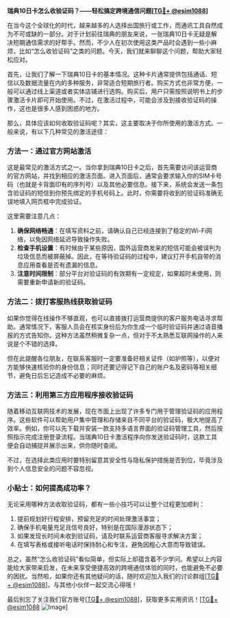 **瑞典10日卡怎么收验证码？——轻松搞定跨境通信问题[[TG💪+ @esim1088](https://t.me/s/esim1088)]**

在当今这个全球化的时代，越来越多的人选择出国旅行或工作，而通讯工具自然成为不可或缺的一部分。对于计划前往瑞典的朋友来说，一张瑞典10日卡无疑是解决短期通信需求的好帮手。然而，不少人在初次使用这类产品时会遇到一些小麻烦，比如“怎么收验证码”之类的问题。今天，我们就来聊聊这个问题，帮助大家轻松应对。

首先，让我们了解一下瑞典10日卡的基本情况。这种卡片通常提供包括通话、短信以及数据流量在内的多种服务，非常适合短期旅行者。购买方式也非常方便，一般可以通过线上渠道或者实体店铺进行选购。购买后，用户只需按照说明书上的步骤激活卡片即可开始使用。不过，在激活过程中，可能会涉及到接收验证码的操作，这也是很多人感到困惑的地方。

那么，具体应该如何收取验证码呢？其实，这主要取决于你所使用的激活方式。一般来说，有以下几种常见的激活途径：

### 方法一：通过官方网站激活

这是最常见的激活方式之一。当你拿到瑞典10日卡之后，首先需要访问该运营商的官方网站，并找到相应的激活页面。进入页面后，通常会要求输入你的SIM卡号码（也就是卡背面印有的序列号）以及其他必要信息。接下来，系统会发送一条包含验证码的短信到你预先绑定的手机号码上。此时，你需要将收到的验证码准确无误地填入网页框中完成验证。

这里需要注意几点：
1. **确保网络畅通**：在填写资料之前，请确认自己已经连接到了稳定的Wi-Fi网络，以免因网络延迟导致操作失败。
2. **检查手机设置**：有时候由于某些原因，国外运营商发来的短信可能会被误判为垃圾信息而被屏蔽掉。因此，在等待验证码的过程中，建议打开手机自带的消息应用查看是否有遗漏的信息。
3. **注意时间限制**：部分平台对验证码的有效期有一定规定，如果超时未使用，则需要重新申请新的验证码。

### 方法二：拨打客服热线获取验证码

如果你觉得在线操作不够直观，也可以直接拨打运营商提供的客户服务电话寻求帮助。通常情况下，客服人员会在核实身份后为你生成一个临时验证码并通过语音播报的方式告知你。这种方法虽然稍微复杂一点，但对于不太熟悉互联网操作的人来说是个不错的选择。

但在此提醒各位朋友，在联系客服时一定要准备好相关证件（如护照等），以便对方能够快速核验你的身份信息；同时还要记得记下自己的账户名及密码等相关细节，避免日后忘记造成不必要的麻烦。

### 方法三：利用第三方应用程序接收验证码

随着移动互联网技术的发展，现在市面上出现了许多专门用于管理验证码的应用程序。这些软件可以帮助用户集中管理和存储来自不同平台的验证码，极大地提高了效率。例如，你可以先下载并安装一款支持多语言界面的验证码管理工具，然后按照指示完成注册登录流程。当瑞典10日卡激活程序向你发送验证码时，这款工具便会自动捕捉并展示出来，供你随时查阅。

不过，在选择此类应用时要特别留意其安全性与隐私保护措施是否到位，毕竟涉及到个人信息安全的问题不容忽视。

### 小贴士：如何提高成功率？

无论采用哪种方法收取验证码，都有一些小技巧可以让整个过程更加顺利：
1. 提前规划好行程安排，预留充足的时间处理激活事宜；
2. 确保手机电量充足且信号良好，特别是在国际漫游状态下；
3. 如果发现长时间未收到验证码，请及时联系运营商客服寻求解决方案；
4. 在填写表格或接听电话时保持耐心和专注，避免因粗心大意而导致错误。

总之，虽然“怎么收验证码”看似简单，但实际上却蕴含着不少学问。希望以上内容能给大家带来启发，在未来享受便捷高效的跨境通信体验的同时，也能避免不必要的困扰。当然啦，如果你还有其他疑问的话，随时欢迎加入我们的讨论群组[[TG💪+ @esim1088](https://t.me/s/esim1088)]，与其他小伙伴一起交流心得哦！

最后别忘了关注我们官方账号[[TG💪+ @esim1088](https://t.me/s/esim1088)]，获取更多实用资讯！[[TG💪+ @esim1088](https://t.me/s/esim1088) ![Image](https://i.postimg.cc/4NQfJmqS/Snipaste-2025-05-13-00-14-12.png)]